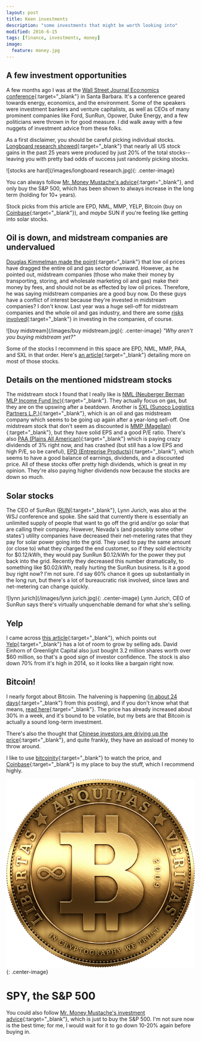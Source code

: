 ```yaml
---
layout: post
title: Keen investments
description: "some investments that might be worth looking into"
modified: 2016-6-15
tags: [finance, investments, money]
image:
  feature: money.jpg
---
```


## A few investment opportunities

A few months ago I was at the [Wall Street Journal Eco:nomics conference](http://economics.wsj.com/){:target="_blank"} in Santa Barbara.  It's a conference geared towards energy, economics, and the environment.  Some of the speakers were investment bankers and venture capitalists, as well as CEOs of many prominent companies like Ford, SunRun, Opower, Duke Energy, and a few politicians were thrown in for good measure.  I did walk away with a few nuggets of investment advice from these folks.

As a first disclaimer, you should be careful picking individual stocks.  [Longboard research showed](https://www.consiliumcapital.com/insights/496179fb-b839-4375-9067-10d5e4ed0675){:target="_blank"} that nearly all US stock gains in the past 25 years were produced by just 20% of the total stocks--leaving you with pretty bad odds of success just randomly picking stocks.

![stocks are hard](/images/longboard research.jpg){: .center-image}

You can always follow [Mr. Money Mustache's advice](http://www.mrmoneymustache.com/2011/05/18/how-to-make-money-in-the-stock-market/){:target="_blank"}, and only buy the S&P 500, which has been shown to always increase in the long term (holding for 10+ years).

Stock picks from this article are EPD, NML, MMP, YELP, Bitcoin (buy on [Coinbase](coinbase.com){:target="_blank"}), and *maybe* SUN if you're feeling like getting into solar stocks.

## Oil is down, and midstream companies are undervalued

[Douglas Kimmelman made the point](http://www.wsj.com/articles/two-bankers-discuss-their-energy-bets-1460502919){:target="_blank"} that low oil prices have dragged the entire oil and gas sector downward.  However, as he pointed out, midstream companies (those who make their money by transporting, storing, and wholesale marketing oil and gas) make their money by fees, and should not be as effected by low oil prices.  Therefore, he was saying midstream companies are a good buy now.  Do these guys have a conflict of interest because they're invested in midstream companies?  I don't know.  Last year was a huge sell-off for midstream companies and the whole oil and gas industry, and there are some [risks involved](http://www.naturalgasintel.com/articles/105182-midstream-mlps-continue-to-lose-favor-with-investors){:target="_blank"} in investing in the companies, of course.

![buy midstream](/images/buy midstream.jpg){: .center-image}
*"Why aren't you buying midstream yet?"*

Some of the stocks I recommend in this space are EPD, NML, MMP, PAA, and SXL in that order.  Here's [an article](https://www.thestreet.com/story/13310310/1/9-midstream-oil-companies-that-are-unfairly-beaten-down.html){:target="_blank"} detailing more on most of those stocks.

## Details on the mentioned midstream stocks
The midstream stock I found that I really like is [NML (Neuberger Berman MLP Income Fund Inc)](https://www.google.com/finance?q=NYSEMKT%3ANML&ei=5g5iV8iRHNTDjAGp1JXQAw){:target="_blank"}.  They actually focus on gas, but they are on the upswing after a beatdown.  Another is [SXL (Sunoco Logistics Partners L.P.)](https://www.google.com/finance?q=NYSE%3ASXL&ei=8g5iV9nxFs-22Aaz24XIBA){:target="_blank"}, which is an oil and gas midstream company which seems to be going up again after a year-long sell-off.  One midstream stock that don't seem as discounted is [MMP (Magellan)](https://www.google.com/finance?q=NYSE%3AMMP&sq=Magellan&sp=1&ei=gyBiV_GeL8mPjAHxjbDYBg){:target="_blank"}, but they have solid EPS and a good P/E ratio.  There's also [PAA (Plains All American)](https://www.google.com/finance?q=NYSE%3APAA&ei=FCFiV4HKEYWyjAHxn6GwCw){:target="_blank"} which is paying crazy dividends of 3% right now, and has crashed (but still has a low EPS and high P/E, so be careful), [EPD (Entreprise Products)](https://www.google.com/finance?q=NYSE%3AEPD&sq=Enterprise%20Products&sp=2&ei=WyFiV8nfAsWtjAHcu6vABQ){:target="_blank"}, which seems to have a good balance of earnings, dividends, and a discounted price.  All of these stocks offer pretty high dividends, which is great in my opinion.  They're also paying higher dividends now because the stocks are down so much.

## Solar stocks
The CEO of SunRun ([RUN](https://www.google.com/finance?q=NASDAQ%3ARUN&sq=sunrun&sp=2&ei=1SJiV7n4M4aX2Ab7lLvICw){:target="_blank"}, Lynn Jurich, was also at the WSJ conference and spoke.  She said that currently there is essentially an unlimited supply of people that want to go off the grid and/or go solar that are calling their company.  However, Nevada's (and possibly some other states') utility companies have decreased their net-metering rates that they pay for solar power going into the grid.  They used to pay the same amount (or close to) what they charged the end customer, so if they sold electricity for $0.12/kWh, they would pay SunRun $0.12/kWh for the power they put back into the grid.  Recently they decreased this number dramatically, to something like $0.02/kWh, really hurting the SunRun business.  Is it a good buy right now?  I'm not sure.  I'd say 60% chance it goes up substantially in the long run, but there's a lot of bureaucratic risk involved, since laws and net-metering can change quickly.

![lynn jurich](/images/lynn jurich.jpg){: .center-image}
Lynn Jurich, CEO of SunRun says there's virtually unquenchable demand for what she's selling.

## Yelp
I came across [this article](https://outfoxthestreet.whotrades.com/blog/43768380882?domain=s30095817685.whotrades.com){:target="_blank"}, which points out [Yelp](https://www.google.com/finance?q=yelp&ei=2CJiV9mGEMmPjAHxjbDYBg){:target="_blank"} has a lot of room to grow by selling ads. David Einhorn of Greenlight Capital also just bought 3.2 million shares worth over $60 million, so that's a good sign of investor confidence.  The stock is also down 70% from it's high in 2014, so it looks like a bargain right now.

## Bitcoin!
I nearly forgot about Bitcoin.  The halvening is happening ([in about 24 days](http://www.thehalvening.com/){:target="_blank"} from this posting), and if you don't know what that means, [read here](https://www.inverse.com/article/17006-why-did-bitcoin-hit-its-highest-price-in-two-years-the-halving-is-coming){:target="_blank"}.  The price has already increased about 30% in a week, and it's bound to be volatile, but my bets are that Bitcoin is actually a sound long-term investment.

There's also the thought that [Chinese investors are driving up the price](http://www.zerohedge.com/news/2016-05-28/bitcoin-soaring-unprecedented-burst-chinese-buying){:target="_blank"}, and quite frankly, they have an assload of money to throw around.

I like to use [bitcoinity](https://bitcoinity.org/markets){:target="_blank"} to watch the price, and [Coinbase](http://coinbase.com/){:target="_blank"} is my place to buy the stuff, which I recommend highly.

![bitcoin](/images/bitcoin.jpg){: .center-image}

# SPY, the S&P 500
You could also follow [Mr. Money Mustache's investment advice](http://www.mrmoneymustache.com/2011/05/18/how-to-make-money-in-the-stock-market/){:target="_blank"}, which is just to buy the S&P 500.  I'm not sure now is the best time; for me, I would wait for it to go down 10-20% again before buying in.
